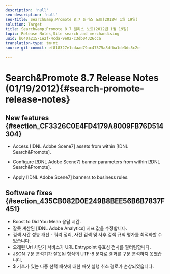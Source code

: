 ```yaml
---
description: 'null'
seo-description: 'null'
seo-title: Search&amp;Promote 8.7 릴리스 노트(2012년 1월 19일)
solution: Target
title: Search&amp;Promote 8.7 릴리스 노트(2012년 1월 19일)
topic: Release Notes,Site search and merchandising
uuid: b640a215-1e2f-4cda-9e02-c3db04326cca
translation-type: tm+mt
source-git-commit: ef818327e1cdaad79ac47575a8dfba1de3dc5c2e

---
```



# Search&amp;Promote 8.7 Release Notes (01/19/2012){#search-promote-release-notes}

## New features {#section_CF3326C0E4FD4179A8009FB76D514304}

* Access [!DNL Adobe Scene7] assets from within [!DNL Search&Promote].
* Configure [!DNL Adobe Scene7] banner parameters from within [!DNL Search&Promote].

* Apply [!DNL Adobe Scene7] banners to business rules.

## Software fixes {#section_435CB082D0E249B8BEE56B6B7837F451}

* Boost to Did You Mean 응답 시간.
* 잘못 계산된 [!DNL Adobe Analytics] 지표 값을 수정합니다.
* 검색 시간 성능 개선 - 쿼리 정리, 사전 검색 및 사후 검색 규칙 평가를 최적화할 수 있습니다.
* 오래된 Url 차단기 서비스가 URL Entrypoint 유효성 검사를 필터링합니다.
* JSON 구문 분석기가 잘못된 형식의 UTF-8 문자로 결과를 구문 분석하지 못했습니다.
* $ 기호가 있는 다중 선택 패싯에 대한 패싯 실행 취소 경로가 손상되었습니다.

